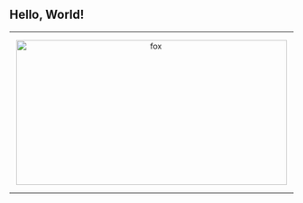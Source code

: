 <h2>Hello, World!</h2>
<div align="center">
  <hr><img src="https://media.giphy.com/media/LvHBV2O3aFqBG/giphy.gif" width="480" height="258" frameBorder="0" alt = 'fox'><hr>
</div>
